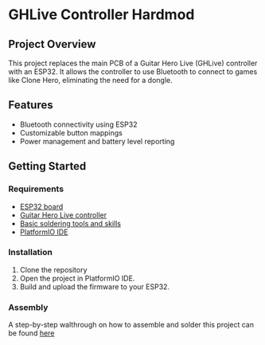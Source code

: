 # GHLive Controller Hardmod

## Project Overview
This project replaces the main PCB of a Guitar Hero Live (GHLive) controller with an ESP32. 
It allows the controller to use Bluetooth to connect to games like Clone Hero, eliminating the need for a dongle.

## Features
- Bluetooth connectivity using ESP32
- Customizable button mappings
- Power management and battery level reporting

## Getting Started
### Requirements
- [ESP32 board](https://www.tinytronics.nl/en/development-boards/microcontroller-boards/with-wi-fi/wemos-s3-mini-esp32-s3-v1.0.0)
- [Guitar Hero Live controller](https://www.ebay.com/sch/i.html?_from=R40&_nkw=guitar+hero+live+contoller)
- [Basic soldering tools and skills](https://europe1.discourse-cdn.com/arduino/original/4X/6/5/f/65f9108b9d4b0c8300aa1e1ce5d76e2f1940d1ef.jpeg)
- [PlatformIO IDE](https://platformio.org)

### Installation
1. Clone the repository
2. Open the project in PlatformIO IDE.
3. Build and upload the firmware to your ESP32.

### Assembly

A step-by-step walthrough on how to assemble and solder this project can be found [here](ASSEMBLY.md)
